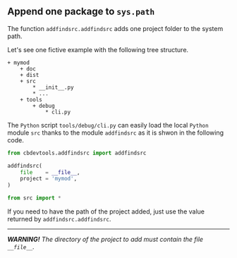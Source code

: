 Append one package to `sys.path`
--------------------------------

The function `addfindsrc.addfindsrc` adds one project folder to the system path.


Let's see one fictive example with the following tree structure.

~~~
+ mymod
    + doc
    + dist
    + src
        * __init__.py
        * ...
    + tools
        + debug
            * cli.py
~~~

The `Python` script `tools/debug/cli.py` can easily load the local
`Python` module `src` thanks to the module `addfindsrc` as it is shwon in the following code.

~~~python
from cbdevtools.addfindsrc import addfindsrc

addfindsrc(
    file    = __file__,
    project = 'mymod',
)

from src import *
~~~

If you need to have the path of the project added, just use the value returned by `addfindsrc.addfindsrc`.

---
***WARNING!*** *The directory of the project to add must contain the file `__file__`.*
